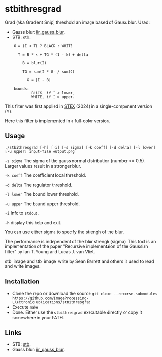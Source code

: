 # stbithresgrad

Grad (aka Gradient Snip) threshold an image based of Gauss blur.
Used:
* Gauss blur: [iir_gauss_blur](https://github.com/arkanis/iir_gauss_blur).
* STB: [stb](https://github.com/nothings/stb).

```
    O = (I < T) ? BLACK : WHITE

      T = B * k + TG * (1 - k) + delta

        B = blur(I)

        TG = sum(I * G) / sum(G)

          G = |I - B|

    bounds:
            BLACK, if I < lower,
            WHITE, if I > upper.
```

This filter was first applied in [STEX](https://github.com/ImageProcessing-ElectronicPublications/scantailor-experimental) (2024)
in a single-component version (Y).

Here this filter is implemented in a full-color version.

## Usage

`./stbithresgrad [-h] [-i] [-s sigma] [-k coeff] [-d delta] [-l lower] [-u upper] input-file output.png`

`-s sigma`     The sigma of the gauss normal distribution (number >= 0.5).
               Larger values result in a stronger blur.

`-k coeff`     The coefficient local threshold.

`-d delta`     The regulator threshold.

`-l lower`     The bound lower threshold.

`-u upper`     The bound upper threshold.

`-i`           Info to `stdout`.

`-h`           display this help and exit.

You can use either sigma to specify the strengh of the blur.

The performance is independent of the blur strengh (sigma). This tool is an
implementation of the paper "Recursive implementaion of the Gaussian filter"
by Ian T. Young and Lucas J. van Vliet.

stb_image and stb_image_write by Sean Barrett and others is used to read and
write images.

## Installation

- Clone the repo or download the source `git clone --recurse-submodules https://github.com/ImageProcessing-ElectronicPublications/stbithresgrad`
- Execute `make`
- Done. Either use the `stbithresgrad` executable directly or copy it somewhere in your PATH.

## Links

* STB: [stb](https://github.com/nothings/stb).
* Gauss blur: [iir_gauss_blur](https://github.com/arkanis/iir_gauss_blur).
